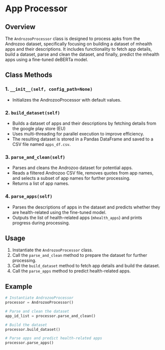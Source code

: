 # App Processor

## Overview

The `AndrozooProcessor` class is designed to process apks from the Androzoo dataset, specifically focusing on building a dataset of mhealth apps and their descriptions. It includes functionality to fetch app details, build a dataset, parse and clean the dataset, and finally, predict the mhealth apps using a fine-tuned deBERTa model.

## Class Methods

### 1. `__init__(self, config_path=None)`

- Initializes the AndrozooProcessor with default values.

### 2. `build_dataset(self)`

- Builds a dataset of apps and their descriptions by fetching details from the google play store (EU)
- Uses multi-threading for parallel execution to improve efficiency.
- The resulting dataset is stored in a Pandas DataFrame and saved to a CSV file named `apps_df.csv`.

### 3. `parse_and_clean(self)`

- Parses and cleans the Androzoo dataset for potential apps.
- Reads a filtered Androzoo CSV file, removes quotes from app names, and selects a subset of app names for further processing.
- Returns a list of app names.

### 4. `parse_apps(self)`

- Parses the descriptions of apps in the dataset and predicts whether they are health-related using the fine-tuned model.
- Outputs the list of health-related apps (`mhealth_apps`) and prints progress during processing.

## Usage

1. Instantiate the `AndrozooProcessor` class.
2. Call the `parse_and_clean` method to prepare the dataset for further processing.
3. Call the `build_dataset` method to fetch app details and build the dataset.
4. Call the `parse_apps` method to predict health-related apps.


## Example

```python
# Instantiate AndrozooProcessor 
processor = AndrozooProcessor()

# Parse and clean the dataset
app_id_list = processor.parse_and_clean()

# Build the dataset
processor.build_dataset()

# Parse apps and predict health-related apps
processor.parse_apps()
